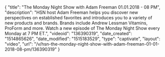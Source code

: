 {
    "title": "The Monday Night Show with Adam Freeman 01.01.2018 - 08 PM",
    "description": "HSN host Adam Freeman helps you discover new perspectives on established favorites and introduces you to a variety of new products and brands. Brands include Andrew Lessman Vitamins, ProForm and more. Watch a new episode of The Monday Night Show every Monday at 7 PM ET.",
    "videoid": "136390319",
    "date_created": "1514865626",
    "date_modified": "1515183529",
    "type": "captivate",
    "layout": "video",
    "url": "\/v\/hsn-the-monday-night-show-with-adam-freeman-01-01-2018-08-pm\/136390319"
}